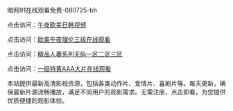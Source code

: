 暗网91在线观看免费-080725-bh

点击访问：<a href="https://heiliaoxwd5i8.pages.dev">午夜欧美日韩视频</a>

点击访问：<a href="https://heiliaowt0d7p.pages.dev">欧美午夜理伦三级在线观看</a>

点击访问：<a href="https://heiliaoga6s9v.pages.dev">精品人妻系列无码一区二区三区</a>

点击访问：<a href="https://heiliaoow5kzm.pages.dev">一级特黄AAA大片在线观看</a>

本站提供最新高清影视资源，包括各类动作片、爱情片、喜剧片等。每天更新，确保最新片源流畅播放，满足不同用户的观影需求。无需注册，点击即看，为您提供优质便捷的观影体验。

<span style="display:none;">[Canonical link](https://github.com/songdi20250708/viv19 ）</span>
